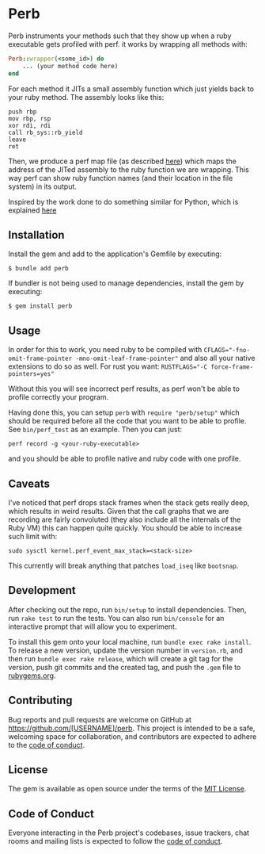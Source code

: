 # Perb

Perb instruments your methods such that they show up when a ruby executable gets profiled with perf. it works by
wrapping all methods with:

```ruby
Perb::wrapper(<some_id>) do
    ... (your method code here)
end
```

For each method it JITs a small assembly function which just yields back to your ruby method. The assembly looks like
this:

```assembly
push rbp
mov rbp, rsp
xor rdi, rdi
call rb_sys::rb_yield
leave
ret
```

Then, we produce a perf map file (as described [here](https://github.com/torvalds/linux/blob/0513e464f9007b70b96740271a948ca5ab6e7dd7/tools/perf/Documentation/jit-interface.txt)) which maps the address of the JITed assembly to the ruby function we are wrapping. This way perf
can show ruby function names (and their location in the file system) in its output.

Inspired by the work done to do something similar for Python, which is explained [here](https://docs.python.org/zh-cn/dev/howto/perf_profiling.html)

## Installation

Install the gem and add to the application's Gemfile by executing:

    $ bundle add perb

If bundler is not being used to manage dependencies, install the gem by executing:

    $ gem install perb

## Usage

In order for this to work, you need ruby to be compiled with `CFLAGS="-fno-omit-frame-pointer -mno-omit-leaf-frame-pointer"`
and also all your native extensions to do so as well. For rust you want: `RUSTFLAGS="-C force-frame-pointers=yes"`

Without this you will see incorrect perf results, as perf won't be able to profile correctly your program.

Having done this, you can setup `perb` with `require "perb/setup"` which should be required before all the code that you
want to be able to profile. See `bin/perf_test` as an example. Then you can just:

```shell
perf record -g <your-ruby-executable>
```

and you should be able to profile native and ruby code with one profile.

## Caveats

I've noticed that perf drops stack frames when the stack gets really deep, which results in weird results. Given that
the call graphs that we are recording are fairly convoluted (they also include all the internals of the Ruby VM) this
can happen quite quickly. You should be able to increase such limit with:

```
sudo sysctl kernel.perf_event_max_stack=<stack-size>
```

This currently will break anything that patches `load_iseq` like `bootsnap`.

## Development

After checking out the repo, run `bin/setup` to install dependencies. Then, run `rake test` to run the tests. You can also run `bin/console` for an interactive prompt that will allow you to experiment.

To install this gem onto your local machine, run `bundle exec rake install`. To release a new version, update the version number in `version.rb`, and then run `bundle exec rake release`, which will create a git tag for the version, push git commits and the created tag, and push the `.gem` file to [rubygems.org](https://rubygems.org).

## Contributing

Bug reports and pull requests are welcome on GitHub at https://github.com/[USERNAME]/perb. This project is intended to be a safe, welcoming space for collaboration, and contributors are expected to adhere to the [code of conduct](https://github.com/[USERNAME]/perb/blob/master/CODE_OF_CONDUCT.md).

## License

The gem is available as open source under the terms of the [MIT License](https://opensource.org/licenses/MIT).

## Code of Conduct

Everyone interacting in the Perb project's codebases, issue trackers, chat rooms and mailing lists is expected to follow the [code of conduct](https://github.com/[USERNAME]/perb/blob/master/CODE_OF_CONDUCT.md).

